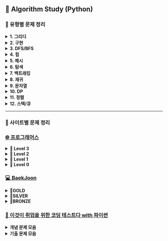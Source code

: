 ## 🍄 Algorithm Study (Python)
### 📍 유형별 문제 정리
<details>
<summary><b>1. 그리디 </b></summary>

| 출처 | 문제 이름 | 세부 유형 | 난이도 | 풀이 | 풀이 횟수 |
|:-------------------:|:-------------:|:-----------:|:----:|:-------:|:--------:|
| 프로그래머스 | [단속 카메라](https://school.programmers.co.kr/learn/courses/30/lessons/42884) | 그리디 | Lv3 | [풀이](https://github.com/yougi8/CodingTestStudy/blob/main/%ED%94%84%EB%A1%9C%EA%B7%B8%EB%9E%98%EB%A8%B8%EC%8A%A4/%EB%8B%A8%EC%86%8D%EC%B9%B4%EB%A9%94%EB%9D%BC.py) | 🔥🔥 |
| | [숫자게임](https://school.programmers.co.kr/learn/courses/30/lessons/12987) | 그리디 | Lv3 | [풀이](https://github.com/yougi8/CodingTestStudy/blob/main/%ED%94%84%EB%A1%9C%EA%B7%B8%EB%9E%98%EB%A8%B8%EC%8A%A4/%EC%88%AB%EC%9E%90%EA%B2%8C%EC%9E%84.py) | 🔥 |
| | [조이스틱](https://school.programmers.co.kr/learn/courses/30/lessons/42860) | 그리디 | Lv2 | [풀이](https://github.com/yougi8/CodingTestStudy/blob/main/%ED%94%84%EB%A1%9C%EA%B7%B8%EB%9E%98%EB%A8%B8%EC%8A%A4/%EC%A1%B0%EC%9D%B4%EC%8A%A4%ED%8B%B1.py) | 🔥 |
| | [체육복](https://school.programmers.co.kr/learn/courses/30/lessons/42862) | 연습문제 | Lv1 | [풀이](https://github.com/yougi8/CodingTestStudy/blob/main/%ED%94%84%EB%A1%9C%EA%B7%B8%EB%9E%98%EB%A8%B8%EC%8A%A4/gymSuit.py) | 🔥 | 
| 백준 | [행복 유치원](https://www.acmicpc.net/problem/13164) | 그리디 | Gold5 | [풀이](https://github.com/yougi8/CodingTestStudy/blob/main/Baekjoon/greedy/happyKinderGarden.py) | 🔥 | 
| | [주식](https://www.acmicpc.net/problem/11501) | 그리디 | Silver2 | [풀이](https://github.com/yougi8/CodingTestStudy/blob/main/Baekjoon/%EC%BD%94%ED%85%8C%EB%AC%B8%EC%A0%9C%EC%A7%91/%EC%A3%BC%EC%8B%9D.py) | 🔥 | 
| | [2+1 세일](https://www.acmicpc.net/problem/11508) | 그리디 | Silver4 | [풀이](https://github.com/yougi8/CodingTestStudy/blob/main/Baekjoon/greedy/buy2get1.py) | 🔥 |
| | [로프](https://www.acmicpc.net/problem/2217) | 그리디 | Silver4 | [풀이](https://github.com/yougi8/CodingTestStudy/blob/main/Baekjoon/greedy/rope.py) | 🔥 | 
| | [사과 담기 게임](https://www.acmicpc.net/problem/2828) | 그리디 | Silver5 | [풀이](https://github.com/yougi8/CodingTestStudy/blob/main/Baekjoon/greedy/apple.py) | 🔥 |
| | [거스름돈](https://www.acmicpc.net/problem/14916) | 그리디 | Silver5 | [풀이](https://github.com/yougi8/CodingTestStudy/blob/main/Baekjoon/greedy/change.py) | 🔥 |
</details>

<details>
<summary><b>2. 구현 </b></summary>

| 출처 | 문제 이름 | 세부 유형  | 난이도 | 풀이 | 풀이 횟수 |
|:---------:|:-----------------:|:---------:|:----:|:-------:|:--------:|
| 프로그래머스 | [최고의 집합](https://school.programmers.co.kr/learn/courses/30/lessons/12938) | 구현 | Lv3 | 풀이 | 🔥 |
| | [셔틀버스](https://school.programmers.co.kr/learn/courses/30/lessons/17678) | 구현+문자열 | Lv3 | [풀이](https://github.com/yougi8/CodingTestStudy/blob/main/%ED%94%84%EB%A1%9C%EA%B7%B8%EB%9E%98%EB%A8%B8%EC%8A%A4/%EC%85%94%ED%8B%80%EB%B2%84%EC%8A%A4.py) | 🔥 |
| | [자물쇠와 열쇠](https://school.programmers.co.kr/learn/courses/30/lessons/60059) | 구현+완전탐색 | Lv3 | [풀이](https://github.com/yougi8/CodingTestStudy/blob/main/%ED%94%84%EB%A1%9C%EA%B7%B8%EB%9E%98%EB%A8%B8%EC%8A%A4/%EC%9E%90%EB%AC%BC%EC%87%A0%EC%99%80%EC%97%B4%EC%87%A0.py) | 🔥 |
| | [풍선 터트리기](https://school.programmers.co.kr/learn/courses/30/lessons/68646) | 구현,수학 | Lv3 | [풀이](https://github.com/yougi8/CodingTestStudy/blob/main/%ED%94%84%EB%A1%9C%EA%B7%B8%EB%9E%98%EB%A8%B8%EC%8A%A4/%ED%92%8D%EC%84%A0%ED%84%B0%EB%9C%A8%EB%A6%AC%EA%B8%B0.py) | 🔥 |  
| | [인사고과](https://school.programmers.co.kr/learn/courses/30/lessons/152995) | 구현 | Lv3 | [풀이](https://github.com/yougi8/CodingTestStudy/blob/main/%ED%94%84%EB%A1%9C%EA%B7%B8%EB%9E%98%EB%A8%B8%EC%8A%A4/%EC%9D%B8%EC%82%AC%EA%B3%A0%EA%B3%BC.py) | 🔥 | 
| | [기지국 설치](https://school.programmers.co.kr/learn/courses/30/lessons/12979) | 구현 | Lv3 | [풀이](https://github.com/yougi8/CodingTestStudy/blob/main/%ED%94%84%EB%A1%9C%EA%B7%B8%EB%9E%98%EB%A8%B8%EC%8A%A4/%EA%B8%B0%EC%A7%80%EA%B5%AD%EC%84%A4%EC%B9%98.py) | 🔥 |
| | [파괴되지 않은 건물](https://school.programmers.co.kr/learn/courses/30/lessons/92344) | 구현, 누적합 | Lv3 | [풀이](https://github.com/yougi8/CodingTestStudy/blob/main/%ED%94%84%EB%A1%9C%EA%B7%B8%EB%9E%98%EB%A8%B8%EC%8A%A4/%ED%8C%8C%EA%B4%B4%EB%90%98%EC%A7%80%EC%95%8A%EC%9D%80%EA%B1%B4%EB%AC%BC.py) | 🔥 | 
| | [예상 대진표](https://school.programmers.co.kr/learn/courses/30/lessons/12985) | 구현 | Lv2 | [풀이](https://github.com/yougi8/CodingTestStudy/blob/main/%ED%94%84%EB%A1%9C%EA%B7%B8%EB%9E%98%EB%A8%B8%EC%8A%A4/tournament.py) | 🔥 |
| | [땅따먹기](https://school.programmers.co.kr/learn/courses/30/lessons/12913) | 구현 | Lv2  | [풀이](https://github.com/yougi8/CodingTestStudy/blob/main/%ED%94%84%EB%A1%9C%EA%B7%B8%EB%9E%98%EB%A8%B8%EC%8A%A4/%EB%95%85%EB%94%B0%EB%A8%B9%EA%B8%B0.py) | 🔥 |
| | [혼자 놀기의 달인](https://school.programmers.co.kr/learn/courses/30/lessons/131130) | 구현 | Lv2 | [풀이](https://github.com/yougi8/CodingTestStudy/blob/main/%ED%94%84%EB%A1%9C%EA%B7%B8%EB%9E%98%EB%A8%B8%EC%8A%A4/%ED%98%BC%EC%9E%90%EB%86%80%EA%B8%B0%EC%9D%98%EB%8B%AC%EC%9D%B8.py) | 🔥 |
| | [광물 캐기](https://school.programmers.co.kr/learn/courses/30/lessons/172927) | 구현 | Lv2 | [풀이](https://github.com/yougi8/CodingTestStudy/blob/main/%ED%94%84%EB%A1%9C%EA%B7%B8%EB%9E%98%EB%A8%B8%EC%8A%A4/%EA%B4%91%EB%AC%BC%EC%BA%90%EA%B8%B0.py) | 🔥 | 
| | [연속된 부분 수열의 합](https://school.programmers.co.kr/learn/courses/30/lessons/178870) | 구현, 투포인터 | Lv2 | [풀이](https://github.com/yougi8/CodingTestStudy/blob/main/%ED%94%84%EB%A1%9C%EA%B7%B8%EB%9E%98%EB%A8%B8%EC%8A%A4/%EC%97%B0%EC%86%8D%EB%90%9C%EB%B6%80%EB%B6%84%EC%88%98%EC%97%B4%EC%9D%98%ED%95%A9.py) | 🔥 | 
| | [마법의 엘리베이터](https://school.programmers.co.kr/learn/courses/30/lessons/148653) | 구현, 수학 | Lv2 | [풀이](https://github.com/yougi8/CodingTestStudy/blob/main/%ED%94%84%EB%A1%9C%EA%B7%B8%EB%9E%98%EB%A8%B8%EC%8A%A4/magicElevator.py) | 🔥🔥 |
| | [테이블 해시 함수](https://school.programmers.co.kr/learn/courses/30/lessons/147354) | 구현 | Lv2 | [풀이](https://github.com/yougi8/CodingTestStudy/blob/main/%ED%94%84%EB%A1%9C%EA%B7%B8%EB%9E%98%EB%A8%B8%EC%8A%A4/%ED%85%8C%EC%9D%B4%EB%B8%94%ED%95%B4%EC%8B%9C%ED%95%A8%EC%88%98.py) | 🔥 |
| | [N개의 최소공배수](https://school.programmers.co.kr/learn/courses/30/lessons/12953) | 구현, 수학 | Lv2 | [풀이](https://github.com/yougi8/CodingTestStudy/blob/main/%ED%94%84%EB%A1%9C%EA%B7%B8%EB%9E%98%EB%A8%B8%EC%8A%A4/N%EA%B0%9C%EC%9D%98%EC%B5%9C%EC%86%8C%EA%B3%B5%EB%B0%B0%EC%88%98.py) | 🔥 |
| | [영어 끝말잇기](https://school.programmers.co.kr/learn/courses/30/lessons/12981) | 구현, 문자열 | Lv2 | [풀이](https://github.com/yougi8/CodingTestStudy/blob/main/%ED%94%84%EB%A1%9C%EA%B7%B8%EB%9E%98%EB%A8%B8%EC%8A%A4/%EC%98%81%EC%96%B4%EB%81%9D%EB%A7%90%EC%9E%87%EA%B8%B0.py) | 🔥 | 
| | [멀쩡한 사각형](https://school.programmers.co.kr/learn/courses/30/lessons/62048) | 구현 | Lv2 | [풀이](https://github.com/yougi8/CodingTestStudy/blob/main/%ED%94%84%EB%A1%9C%EA%B7%B8%EB%9E%98%EB%A8%B8%EC%8A%A4/%EB%A9%80%EC%A9%A1%ED%95%9C%EC%82%AC%EA%B0%81%ED%98%95.py) | 🔥 |
| | [과제 진행하기](https://school.programmers.co.kr/learn/courses/30/lessons/176962) | 구현 | Lv2 | [풀이](https://github.com/yougi8/CodingTestStudy/blob/main/%ED%94%84%EB%A1%9C%EA%B7%B8%EB%9E%98%EB%A8%B8%EC%8A%A4/%EA%B3%BC%EC%A0%9C%EC%A7%84%ED%96%89%ED%95%98%EA%B8%B0.py) | 🔥 |
| | [우박수열 정적분](https://school.programmers.co.kr/learn/courses/30/lessons/134239) | 구현 | Lv2 | [풀이](https://github.com/yougi8/CodingTestStudy/blob/main/%ED%94%84%EB%A1%9C%EA%B7%B8%EB%9E%98%EB%A8%B8%EC%8A%A4/%EC%9A%B0%EB%B0%95%EC%88%98%EC%97%B4%EC%A0%95%EC%A0%81%EB%B6%84.py) | 🔥 | 
| | [두 정수 사이의 합](https://school.programmers.co.kr/learn/courses/30/lessons/12912) | 연습문제 | Lv1 | [풀이](https://github.com/yougi8/CodingTestStudy/blob/main/%ED%94%84%EB%A1%9C%EA%B7%B8%EB%9E%98%EB%A8%B8%EC%8A%A4/int_sum.py) | 🔥 |
| | [직사각형 별찍기](https://school.programmers.co.kr/learn/courses/30/lessons/12969) | 연습문제 | Lv1 | [풀이](https://github.com/yougi8/CodingTestStudy/blob/main/%ED%94%84%EB%A1%9C%EA%B7%B8%EB%9E%98%EB%A8%B8%EC%8A%A4/rectangleStar.py) | 🔥 | 
| | [부족한 금액 계산하기](https://school.programmers.co.kr/learn/courses/30/lessons/82612) | 연습문제, 수학 | Lv1 | [풀이](https://github.com/yougi8/CodingTestStudy/blob/main/%ED%94%84%EB%A1%9C%EA%B7%B8%EB%9E%98%EB%A8%B8%EC%8A%A4/lessCost.py) | 🔥 |
| | [바탕화면 정리하기](https://school.programmers.co.kr/learn/courses/30/lessons/161990) | 연습문제, 최단거리 | Lv1 | [풀이](https://github.com/yougi8/CodingTestStudy/blob/main/%ED%94%84%EB%A1%9C%EA%B7%B8%EB%9E%98%EB%A8%B8%EC%8A%A4/window.py) | 🔥 | 
| | [콜라츠 추측](https://school.programmers.co.kr/learn/courses/30/lessons/12943) | 연습문제 | Lv1 | [풀이](https://github.com/yougi8/CodingTestStudy/blob/main/%ED%94%84%EB%A1%9C%EA%B7%B8%EB%9E%98%EB%A8%B8%EC%8A%A4/collatz.py) | 🔥 |
| | [카페 확장](https://school.programmers.co.kr/learn/courses/15009/lessons/121689) | 구현 | pccp | [풀이](https://github.com/yougi8/CodingTestStudy/blob/main/%ED%94%84%EB%A1%9C%EA%B7%B8%EB%9E%98%EB%A8%B8%EC%8A%A4/pccp%EB%AA%A8%EC%9D%98%EA%B3%A0%EC%82%AC/2%ED%9A%8C/3_%EC%B9%B4%ED%8E%98%ED%99%95%EC%9E%A5.py) | 🔥 |
| | [실습용 로봇](https://school.programmers.co.kr/learn/courses/15009/lessons/121687) | 구현 | pccp | [풀이](https://github.com/yougi8/CodingTestStudy/blob/main/%ED%94%84%EB%A1%9C%EA%B7%B8%EB%9E%98%EB%A8%B8%EC%8A%A4/pccp%EB%AA%A8%EC%9D%98%EA%B3%A0%EC%82%AC/2%ED%9A%8C/1_%EC%8B%A4%EC%8A%B5%EC%9A%A9%EB%A1%9C%EB%B4%87.py) | 🔥 | 
| 백준 | [상어 초등학교](https://www.acmicpc.net/problem/21608) | 구현 | Gold5 | [풀이](https://github.com/yougi8/CodingTestStudy/blob/main/Baekjoon/%EC%83%81%EC%96%B4%EC%B4%88%EB%93%B1%ED%95%99%EA%B5%90.py) | 🔥 | 
| | [벌집](https://www.acmicpc.net/problem/2292) | 구현, 수학 | Bronze2 | [풀이](https://github.com/yougi8/CodingTestStudy/blob/main/Baekjoon/%EC%BD%94%ED%85%8C%EB%AC%B8%EC%A0%9C%EC%A7%91/%EB%B2%8C%EC%A7%91.py) | 🔥 | 
| | [ZOAC4](https://www.acmicpc.net/problem/23971) | 구현, 수학 | Bronze3 | [풀이](https://github.com/yougi8/CodingTestStudy/blob/main/Baekjoon/%EC%BD%94%ED%85%8C%EB%AC%B8%EC%A0%9C%EC%A7%91/zoac4.py) | 🔥 |
| | [삼각형과 세 변](https://www.acmicpc.net/problem/5073) | 구현, 수학 | Bronze3 | [풀이](https://github.com/yougi8/CodingTestStudy/blob/main/Baekjoon/%EC%BD%94%ED%85%8C%EB%AC%B8%EC%A0%9C%EC%A7%91/%EC%82%BC%EA%B0%81%ED%98%95%EA%B3%BC%EC%84%B8%EB%B3%80.py) | 🔥 |

</details>

<details>
<summary><b>3. DFS/BFS </b></summary>

| 출처 | 문제 이름 | 세부 유형 | 난이도 | 풀이 | 풀이 횟수 |
|:-----------------:|:------------:|:---------:|:----:|:-------:|:--------:|
| 프로그래머스 | [가장 먼 노드](https://school.programmers.co.kr/learn/courses/30/lessons/49189) | BFS | Lv3 | [풀이](https://github.com/yougi8/CodingTestStudy/blob/main/%ED%94%84%EB%A1%9C%EA%B7%B8%EB%9E%98%EB%A8%B8%EC%8A%A4/%EA%B0%80%EC%9E%A5%EB%A8%BC%EB%85%B8%EB%93%9C.py) | 🔥🔥 |
| | [여행 경로](https://school.programmers.co.kr/learn/courses/30/lessons/43164) | DFS | Lv3 | 풀이 | 🔥 |
| | [네트워크](https://school.programmers.co.kr/learn/courses/30/lessons/43162) | DFS | Lv3 | [풀이](https://github.com/yougi8/CodingTestStudy/blob/main/%ED%94%84%EB%A1%9C%EA%B7%B8%EB%9E%98%EB%A8%B8%EC%8A%A4/network.py) | 🔥 |
| | [부대복귀](https://school.programmers.co.kr/learn/courses/30/lessons/132266) | BFS | Lv3 | [풀이](https://github.com/yougi8/CodingTestStudy/blob/main/%ED%94%84%EB%A1%9C%EA%B7%B8%EB%9E%98%EB%A8%B8%EC%8A%A4/%EB%B6%80%EB%8C%80%EB%B3%B5%EA%B7%80.py) | 🔥 |
| | [순위](https://school.programmers.co.kr/learn/courses/30/lessons/49191) | BFS | Lv3 | 풀이 | 🔥 | 
| | [리코쳇 로봇](https://school.programmers.co.kr/learn/courses/30/lessons/169199) | BFS | Lv2 | 풀이 | 🔥 |
| | [거리두기 확인하기](https://school.programmers.co.kr/learn/courses/30/lessons/81302) | DFS | Lv2 | 풀이 | 🔥 |
| | [석유시추](https://school.programmers.co.kr/learn/courses/30/lessons/131130) | DFS | Lv2 | [풀이](https://github.com/yougi8/CodingTestStudy/blob/main/%ED%94%84%EB%A1%9C%EA%B7%B8%EB%9E%98%EB%A8%B8%EC%8A%A4/%EC%84%9D%EC%9C%A0%EC%8B%9C%EC%B6%94.py) | 🔥 | 
| | [무인도 여행](https://school.programmers.co.kr/learn/courses/30/lessons/154540) | BFS | Lv2 | [풀이](https://github.com/yougi8/CodingTestStudy/blob/main/%ED%94%84%EB%A1%9C%EA%B7%B8%EB%9E%98%EB%A8%B8%EC%8A%A4/%EB%AC%B4%EC%9D%B8%EB%8F%84%EC%97%AC%ED%96%89.py) | 🔥 |
| | [전력망을 둘로 나누기](https://school.programmers.co.kr/learn/courses/30/lessons/86971) | BFS | Lv2 | [풀이](https://github.com/yougi8/CodingTestStudy/blob/main/%ED%94%84%EB%A1%9C%EA%B7%B8%EB%9E%98%EB%A8%B8%EC%8A%A4/%EC%A0%84%EB%A0%A5%EB%A7%9D%EC%9D%84%EB%91%98%EB%A1%9C%EB%82%98%EB%88%84%EA%B8%B0.py) | 🔥 | 
| | [보물지도](https://school.programmers.co.kr/learn/courses/15009/lessons/121690) | | pccp | 풀이 | 🔥 |
| 백준 | [아기 상어](https://www.acmicpc.net/problem/16236) | BFS | Gold3 | [풀이](https://github.com/yougi8/CodingTestStudy/blob/main/Baekjoon/babyShark.py) | 🔥 | 
| | [토마토](https://www.acmicpc.net/problem/7576) | BFS | Gold5 | [풀이](https://github.com/yougi8/CodingTestStudy/blob/main/Baekjoon/dfs_bfs/bfs_tomato.py) | 🔥 | 
| | [나이트의 이동](https://www.acmicpc.net/problem/7562) | BFS | Silver1 | [풀이](https://github.com/yougi8/CodingTestStudy/blob/main/Baekjoon/dfs_bfs/knight_move.py) | 🔥 |
| | [숨바꼭질](https://www.acmicpc.net/problem/1697) | BFS | Silver1 | [풀이](https://github.com/yougi8/CodingTestStudy/blob/main/Baekjoon/dfs_bfs/bfs_hideAndSeek.py) | 🔥 |
| | [스타트링크](https://www.acmicpc.net/problem/5014) | BFS | Silver1 | [풀이](https://github.com/yougi8/CodingTestStudy/blob/main/Baekjoon/dfs_bfs/bfs_startLink.py) | 🔥 |
| | [쉬운 최단거리](https://www.acmicpc.net/problem/14940) | BFS | Silver1 | [풀이](https://github.com/yougi8/CodingTestStudy/blob/main/Baekjoon/%EC%89%AC%EC%9A%B4%EC%B5%9C%EB%8B%A8%EA%B1%B0%EB%A6%AC.py) | 🔥 | 
| | [유기농 배추](https://www.acmicpc.net/problem/1012) | DFS | Silver2 | [풀이](https://github.com/yougi8/CodingTestStudy/blob/main/Baekjoon/dfs_bfs/dfs_cabbage_recursive.py) | 🔥 |
| | [특정 거리의 도시 찾기](https://www.acmicpc.net/problem/18352) | BFS | Silver2 | [풀이](https://github.com/yougi8/CodingTestStudy/blob/main/%EC%9D%B4%EC%BD%94%ED%85%8C/%EA%B8%B0%EC%B6%9C%EB%AC%B8%EC%A0%9C/13_DFS_BFS/test_15_distanceCity.py) | 🔥 |
</details>

<details>
<summary><b>4. 힙 </b></summary>

| 출처 | 문제 이름 | 세부 유형 | 난이도 | 풀이 | 풀이 횟수 |
|:-----------------:|:------------:|:---------:|:----:|:-------:|:--------:|
| 프로그래머스 | [이중우선순위큐](https://school.programmers.co.kr/learn/courses/30/lessons/42628) | 힙 | Lv3 | [풀이](https://github.com/yougi8/CodingTestStudy/blob/main/%ED%94%84%EB%A1%9C%EA%B7%B8%EB%9E%98%EB%A8%B8%EC%8A%A4/%EC%9D%B4%EC%A4%91%EC%9A%B0%EC%84%A0%EC%88%9C%EC%9C%84%ED%81%90.py) | 🔥 |
| | [디펜스 게임](https://school.programmers.co.kr/learn/courses/30/lessons/142085) | 힙 | Lv2 | [풀이](https://github.com/yougi8/CodingTestStudy/blob/main/%ED%94%84%EB%A1%9C%EA%B7%B8%EB%9E%98%EB%A8%B8%EC%8A%A4/%EB%94%94%ED%8E%9C%EC%8A%A4%EA%B2%8C%EC%9E%84.py) | 🔥 |
| | [더 맵게](https://school.programmers.co.kr/learn/courses/30/lessons/42626) | 힙 | Lv2 | [풀이](https://github.com/yougi8/CodingTestStudy/blob/main/%ED%94%84%EB%A1%9C%EA%B7%B8%EB%9E%98%EB%A8%B8%EC%8A%A4/%EB%8D%94%EB%A7%B5%EA%B2%8C.py) | 🔥 |  
| | [운영체제](https://school.programmers.co.kr/learn/courses/15008/lessons/121686) | 힙 | pccp | [풀이](https://github.com/yougi8/CodingTestStudy/blob/main/%ED%94%84%EB%A1%9C%EA%B7%B8%EB%9E%98%EB%A8%B8%EC%8A%A4/pccp_1_4_%EC%9A%B4%EC%98%81%EC%B2%B4%EC%A0%9C.py) | 🔥 | 
| | [신입사원 교육](https://school.programmers.co.kr/learn/courses/15009/lessons/121688) | 힙 | pccp | [풀이](https://github.com/yougi8/CodingTestStudy/blob/main/%ED%94%84%EB%A1%9C%EA%B7%B8%EB%9E%98%EB%A8%B8%EC%8A%A4/pccp%EB%AA%A8%EC%9D%98%EA%B3%A0%EC%82%AC/2%ED%9A%8C/2_%EC%8B%A0%EC%9E%85%EC%82%AC%EC%9B%90%20%EA%B5%90%EC%9C%A1.py) | 🔥 |
| 백준 | [보석 도둑](https://www.acmicpc.net/problem/1202) | 힙, 그리디 | Gold2 | [풀이](https://github.com/yougi8/CodingTestStudy/blob/main/Baekjoon/%EB%B3%B4%EC%84%9D%EB%8F%84%EB%91%91.py) | 🔥 |
| | [최소힙](https://www.acmicpc.net/problem/1927) | 힙 | Silver2 | [풀이](https://github.com/yougi8/CodingTestStudy/blob/main/Baekjoon/%EC%BD%94%ED%85%8C%EB%AC%B8%EC%A0%9C%EC%A7%91/%EC%B5%9C%EC%86%8C%ED%9E%99.py) | 🔥 | 
</details>

<details>
<summary><b>5. 해시 </b></summary>

| 출처 | 문제 이름 | 세부 유형 | 난이도 | 풀이 | 풀이 횟수 |
|:-----------------:|:------------:|:---------:|:----:|:-------:|:--------:|
| 프로그래머스 | [베스트앨범](https://school.programmers.co.kr/learn/courses/30/lessons/42579) | 해시 | Lv3 | [풀이](https://github.com/yougi8/CodingTestStudy/blob/main/%ED%94%84%EB%A1%9C%EA%B7%B8%EB%9E%98%EB%A8%B8%EC%8A%A4/%EB%B2%A0%EC%8A%A4%ED%8A%B8%EC%95%A8%EB%B2%94.py) | 🔥 |
| | [의상](https://school.programmers.co.kr/learn/courses/30/lessons/42578) | 해시 | Lv2 | [풀이](https://github.com/yougi8/CodingTestStudy/blob/main/%ED%94%84%EB%A1%9C%EA%B7%B8%EB%9E%98%EB%A8%B8%EC%8A%A4/%EC%8B%A4%EC%8A%B5/%EB%94%95%EC%85%94%EB%84%88%EB%A6%AC(%ED%95%B4%EC%8B%9C%EB%A7%B5)/%EC%9D%98%EC%83%81.py) | 🔥 |
| | [전화번호 목록](https://school.programmers.co.kr/learn/courses/30/lessons/42577) | 해시 | Lv2 | [풀이](https://github.com/yougi8/CodingTestStudy/blob/main/%ED%94%84%EB%A1%9C%EA%B7%B8%EB%9E%98%EB%A8%B8%EC%8A%A4/%EC%8B%A4%EC%8A%B5/%EB%94%95%EC%85%94%EB%84%88%EB%A6%AC(%ED%95%B4%EC%8B%9C%EB%A7%B5)/%EC%9D%98%EC%83%81.py) | 🔥 |
| | [할인 행사](https://school.programmers.co.kr/learn/courses/30/lessons/131127) | 해시 | Lv2 | [풀이](https://github.com/yougi8/CodingTestStudy/blob/main/%ED%94%84%EB%A1%9C%EA%B7%B8%EB%9E%98%EB%A8%B8%EC%8A%A4/%ED%95%A0%EC%9D%B8%ED%96%89%EC%82%AC.py) | 🔥 | 
| | [시소 짝꿍](https://school.programmers.co.kr/learn/courses/30/lessons/152996) | 해시 | Lv2 | [풀이](https://github.com/yougi8/CodingTestStudy/blob/main/%ED%94%84%EB%A1%9C%EA%B7%B8%EB%9E%98%EB%A8%B8%EC%8A%A4/%EC%8B%9C%EC%86%8C%EC%A7%9D%EA%BF%8D.py) | 🔥 |
| | [오픈채팅방](https://school.programmers.co.kr/learn/courses/30/lessons/42888) | 해시, 구현, 문자열 | Lv2 | [풀이](https://github.com/yougi8/CodingTestStudy/blob/main/%ED%94%84%EB%A1%9C%EA%B7%B8%EB%9E%98%EB%A8%B8%EC%8A%A4/%EC%98%A4%ED%94%88%EC%B1%84%ED%8C%85%EB%B0%A9.py) | 🔥 | 
| | [귤 고르기](https://school.programmers.co.kr/learn/courses/30/lessons/138476) | 해시, 힙큐 | Lv2 | [풀이](https://github.com/yougi8/CodingTestStudy/blob/main/%ED%94%84%EB%A1%9C%EA%B7%B8%EB%9E%98%EB%A8%B8%EC%8A%A4/%EA%B7%A4%EA%B3%A0%EB%A5%B4%EA%B8%B0.py) | 🔥 | 
| | [성격 유형 검사하기](https://school.programmers.co.kr/learn/courses/30/lessons/118666) | 연습문제 | Lv1 | [풀이](https://github.com/yougi8/CodingTestStudy/blob/main/%ED%94%84%EB%A1%9C%EA%B7%B8%EB%9E%98%EB%A8%B8%EC%8A%A4/mbti.py) | 🔥 | 
| | [완주하지 못한 선수](https://school.programmers.co.kr/learn/courses/30/lessons/42576) | 연습문제 | Lv1 | [풀이](https://github.com/yougi8/CodingTestStudy/blob/main/%ED%94%84%EB%A1%9C%EA%B7%B8%EB%9E%98%EB%A8%B8%EC%8A%A4/%EC%8B%A4%EC%8A%B5/%EB%94%95%EC%85%94%EB%84%88%EB%A6%AC(%ED%95%B4%EC%8B%9C%EB%A7%B5)/%EC%99%84%EC%A3%BC%ED%95%98%EC%A7%80%EB%AA%BB%ED%95%9C%EC%84%A0%EC%88%98.py) | 🔥 | 
| 백준 | [가희와 키워드](https://acmicpc.net/problem/22233) | 해시 | Silver3 | [풀이](https://github.com/yougi8/CodingTestStudy/blob/main/Baekjoon/%EC%BD%94%ED%85%8C%EB%AC%B8%EC%A0%9C%EC%A7%91/%EA%B0%80%ED%9D%AC%EC%99%80%ED%82%A4%EC%9B%8C%EB%93%9C.py) | 🔥 | 

</details>

<details>
<summary><b>6. 탐색 </b></summary>

| 출처 | 문제 이름 | 세부 유형 | 난이도 | 풀이 | 풀이 횟수 |
|:-----------------:|:------------:|:---------:|:----:|:-------:|:--------:|
| 프로그래머스 | [합승 택시 요금](https://school.programmers.co.kr/learn/courses/30/lessons/72413) | 플로이드 워셜 | Lv3 | [풀이](https://github.com/yougi8/CodingTestStudy/blob/main/%ED%94%84%EB%A1%9C%EA%B7%B8%EB%9E%98%EB%A8%B8%EC%8A%A4/%ED%95%A9%EC%8A%B9%ED%83%9D%EC%8B%9C%EC%9A%94%EA%B8%88.py) | 🔥 |
| | [입국심사](https://school.programmers.co.kr/learn/courses/30/lessons/43238) | 이진탐색 | Lv3 | 풀이 | 🔥 |
| | [피로도](https://school.programmers.co.kr/learn/courses/30/lessons/87946) | 완전탐색 | Lv2 | 풀이 | 🔥 |
| | [점찍기](https://school.programmers.co.kr/learn/courses/30/lessons/140107) | 완전탐색 | Lv2 | [풀이](https://github.com/yougi8/CodingTestStudy/blob/main/%ED%94%84%EB%A1%9C%EA%B7%B8%EB%9E%98%EB%A8%B8%EC%8A%A4/%EC%A0%90%EC%B0%8D%EA%B8%B0.py) | 🔥 | 

</details>

<details>
<summary><b>7. 백트래킹 </b></summary>

| 출처 | 문제 이름 | 세부 유형 | 난이도 | 풀이 | 풀이 횟수 |
|:-----------------:|:------------:|:---------:|:----:|:-------:|:--------:|
| 프로그래머스 | [n-queen](https://school.programmers.co.kr/learn/courses/30/lessons/12952) | 백트래킹 | Lv2 | [풀이](https://github.com/yougi8/CodingTestStudy/blob/main/%ED%94%84%EB%A1%9C%EA%B7%B8%EB%9E%98%EB%A8%B8%EC%8A%A4/nqueen.py) | 🔥 |
</details>

<details>
<summary><b>8. 재귀 </b></summary>

| 출처 | 문제 이름 | 세부 유형 | 난이도 | 풀이 | 풀이 횟수 |
|:-----------------:|:------------:|:---------:|:----:|:-------:|:--------:|
| 프로그래머스 | [하노이의 탑](https://school.programmers.co.kr/learn/courses/30/lessons/12946) | 재귀 | Lv2 | [풀이](https://github.com/yougi8/CodingTestStudy/blob/main/%ED%94%84%EB%A1%9C%EA%B7%B8%EB%9E%98%EB%A8%B8%EC%8A%A4/hanoi_top.py) | 🔥 | 
| | [유사 칸토어 비트열](https://school.programmers.co.kr/learn/courses/30/lessons/148652) | 재귀 | Lv2 | [풀이](https://github.com/yougi8/CodingTestStudy/blob/main/%ED%94%84%EB%A1%9C%EA%B7%B8%EB%9E%98%EB%A8%B8%EC%8A%A4/%EC%9C%A0%EC%82%AC%EC%B9%B8%ED%86%A0%EC%96%B4%EB%B9%84%ED%8A%B8%EC%97%B4.py) | 🔥 | 
</details>

<details>
<summary><b>9. 문자열 </b></summary>

| 출처 | 문제 이름 | 세부 유형 | 난이도 | 풀이 | 풀이 횟수 |
|:-----------------:|:------------:|:---------:|:----:|:-------:|:--------:|
| 프로그래머스 | [가장 긴 팰린드롬](https://school.programmers.co.kr/learn/courses/30/lessons/12904) | 문자열 | Lv3 | [풀이](https://github.com/yougi8/CodingTestStudy/blob/main/%ED%94%84%EB%A1%9C%EA%B7%B8%EB%9E%98%EB%A8%B8%EC%8A%A4/%ED%8C%B0%EB%A6%B0%EB%93%9C%EB%A1%AC.py) | 🔥 |
| | [문자열 압축](https://school.programmers.co.kr/learn/courses/30/lessons/60057) | 문자열 | Lv2 | [풀이](https://github.com/yougi8/CodingTestStudy/blob/main/%EC%9D%B4%EC%BD%94%ED%85%8C/%EA%B8%B0%EC%B6%9C%EB%AC%B8%EC%A0%9C/12_%EA%B5%AC%ED%98%84/q10_stringCompress.py) | 🔥 | 
| | [핸드폰 번호 가리기](https://school.programmers.co.kr/learn/courses/30/lessons/12948) | 연습문제 | Lv1 | [풀이](https://github.com/yougi8/CodingTestStudy/blob/main/%ED%94%84%EB%A1%9C%EA%B7%B8%EB%9E%98%EB%A8%B8%EC%8A%A4/phoneNumber.py) | 🔥 | 
| | [문자열을 정수로 바꾸기](https://school.programmers.co.kr/learn/courses/30/lessons/12925) | 연습문제 | Lv1 | [풀이](https://github.com/yougi8/CodingTestStudy/blob/main/%ED%94%84%EB%A1%9C%EA%B7%B8%EB%9E%98%EB%A8%B8%EC%8A%A4/stringToInt.py) | 🔥 |
| | [숫자 문자열과 영단어](https://school.programmers.co.kr/learn/courses/30/lessons/81301) | 연습문제 | Lv1 | [풀이](https://github.com/yougi8/CodingTestStudy/blob/main/%ED%94%84%EB%A1%9C%EA%B7%B8%EB%9E%98%EB%A8%B8%EC%8A%A4/numStrEng.py) | 🔥 | 
| | [수박수박수박수박수박수?](https://school.programmers.co.kr/learn/courses/30/lessons/12922) | 연습문제 | Lv1 | [풀이](https://github.com/yougi8/CodingTestStudy/blob/main/%ED%94%84%EB%A1%9C%EA%B7%B8%EB%9E%98%EB%A8%B8%EC%8A%A4/watermelon.py) | 🔥 | 
| | [크기가 작은 부분 문자열](https://school.programmers.co.kr/learn/courses/30/lessons/147355) | 연습문제 | Lv1 | [풀이](https://github.com/yougi8/CodingTestStudy/commit/90b7a8c7d2dd1e68dd9944a43c0fad10fad6c412) | 🔥 | 
| | [둘만의 암호](https://school.programmers.co.kr/learn/courses/30/lessons/155652) | 연습문제 | Lv1 | [풀이](https://github.com/yougi8/CodingTestStudy/blob/main/%ED%94%84%EB%A1%9C%EA%B7%B8%EB%9E%98%EB%A8%B8%EC%8A%A4/twoSecret.py) | 🔥 | 
| | [가운데 글자 가져오기](https://school.programmers.co.kr/learn/courses/30/lessons/12903) | 연습문제 | Lv1 | [풀이](https://github.com/yougi8/CodingTestStudy/blob/main/%ED%94%84%EB%A1%9C%EA%B7%B8%EB%9E%98%EB%A8%B8%EC%8A%A4/getMid.py) | 🔥 |
| | [가장 가까운 같은 글자](https://school.programmers.co.kr/learn/courses/30/lessons/142086) | 연습문제 | Lv1 | [풀이](https://github.com/yougi8/CodingTestStudy/blob/main/%ED%94%84%EB%A1%9C%EA%B7%B8%EB%9E%98%EB%A8%B8%EC%8A%A4/%EC%8B%A4%EC%8A%B5/%EB%94%95%EC%85%94%EB%84%88%EB%A6%AC(%ED%95%B4%EC%8B%9C%EB%A7%B5)/%EA%B0%80%EC%9E%A5%EA%B0%80%EA%B9%8C%EC%9A%B4%EA%B0%99%EC%9D%80%EA%B8%80%EC%9E%90.py) | 🔥 | 
| 백준 | [타노스](https://www.acmicpc.net/problem/20310) | 문자열 | Silver3 | [풀이](https://github.com/yougi8/CodingTestStudy/blob/main/Baekjoon/%EC%BD%94%ED%85%8C%EB%AC%B8%EC%A0%9C%EC%A7%91/%ED%83%80%EB%85%B8%EC%8A%A4.py) | 🔥 | 
</details>

<details>
<summary><b>10. DP </b></summary>

| 출처 | 문제 이름 | 세부 유형 | 난이도 | 풀이 | 풀이 횟수 |
|:-----------------:|:------------:|:---------:|:----:|:-------:|:--------:|
| 프로그래머스 | [연속 펄스 부분 수열의 합](https://school.programmers.co.kr/learn/courses/30/lessons/161988) | DP | Lv3 | [풀이](https://github.com/yougi8/CodingTestStudy/blob/main/%ED%94%84%EB%A1%9C%EA%B7%B8%EB%9E%98%EB%A8%B8%EC%8A%A4/%EC%97%B0%EC%86%8D%ED%8E%84%EC%8A%A4%EB%B6%80%EB%B6%84%EC%88%98%EC%97%B4%EC%9D%98%ED%95%A9.py) | 🔥 |  
| | [숫자 타자 대회](https://school.programmers.co.kr/learn/courses/30/lessons/136797) | DP, BFS, 재귀 | Lv3 | [풀이](https://github.com/yougi8/CodingTestStudy/blob/main/%ED%94%84%EB%A1%9C%EA%B7%B8%EB%9E%98%EB%A8%B8%EC%8A%A4/%EC%88%AB%EC%9E%90%ED%83%80%EC%9E%90%EB%8C%80%ED%9A%8C.py) | 🔥 | 
| | [스티커 모으기(2)](https://school.programmers.co.kr/learn/courses/30/lessons/12971) | DP | Lv3 | [풀이](https://github.com/yougi8/CodingTestStudy/blob/main/%ED%94%84%EB%A1%9C%EA%B7%B8%EB%9E%98%EB%A8%B8%EC%8A%A4/%EC%8A%A4%ED%8B%B0%EC%BB%A4%EB%AA%A8%EC%9C%BC%EA%B8%B0.py) | 🔥 | 
| | [멀리 뛰기](https://school.programmers.co.kr/learn/courses/30/lessons/12914) | DP | Lv2 | [풀이](https://github.com/yougi8/CodingTestStudy/commit/477a93dddc993cc220eb88348cb6a8576ffe78c0) | 🔥 |
| | [숫자 변환하기](https://school.programmers.co.kr/learn/courses/30/lessons/154538) | DP | Lv2 | [풀이](https://github.com/yougi8/CodingTestStudy/blob/main/%ED%94%84%EB%A1%9C%EA%B7%B8%EB%9E%98%EB%A8%B8%EC%8A%A4/%EC%88%AB%EC%9E%90%EB%B3%80%ED%99%98%ED%95%98%EA%B8%B0.py) | 🔥 |
| | [뒤에 있는 큰 수 찾기](https://school.programmers.co.kr/learn/courses/30/lessons/154539) | DP | Lv2 | [풀이](https://github.com/yougi8/CodingTestStudy/blob/main/%ED%94%84%EB%A1%9C%EA%B7%B8%EB%9E%98%EB%A8%B8%EC%8A%A4/%EB%92%A4%EC%97%90%EC%9E%88%EB%8A%94%ED%81%B0%EC%88%98%EC%B0%BE%EA%B8%B0.py) | 🔥 |
| | [주식가격](https://school.programmers.co.kr/learn/courses/30/lessons/42584) | DP | Lv2 | [풀이](https://github.com/yougi8/CodingTestStudy/blob/main/%ED%94%84%EB%A1%9C%EA%B7%B8%EB%9E%98%EB%A8%B8%EC%8A%A4/%EC%A3%BC%EC%8B%9D%EA%B0%80%EA%B2%A9.py) | 🔥 | 
| 백준 | [1로 만들기](https://www.acmicpc.net/problem/1463) | DP | Silver3 | [풀이](https://github.com/yougi8/CodingTestStudy/blob/main/Baekjoon/dp/dp_makeOne.py) | 🔥 |
| | [이친수](https://www.acmicpc.net/problem/2193) | DP | Silver3 | [풀이](https://github.com/yougi8/CodingTestStudy/blob/main/Baekjoon/dp/dp_pinary.py) | 🔥 |
| | [계단 오르기](https://www.acmicpc.net/problem/2579) | DP | Silver3 | [풀이](https://github.com/yougi8/CodingTestStudy/blob/main/Baekjoon/dp/dp_stairs.py) | 🔥 | 
| | [돌 게임](https://www.acmicpc.net/problem/9655) | DP | Silver5 | [풀이](https://github.com/yougi8/CodingTestStudy/blob/main/Baekjoon/dp/dp_stone.py) | 🔥 | 
</details>

<details>
<summary><b>11. 정렬 </b></summary>

| 출처 | 문제 이름 | 세부 유형 | 난이도 | 풀이 | 풀이 횟수 |
|:-----------------:|:------------:|:---------:|:----:|:-------:|:--------:|
| 백준 | [카드 정렬하기](https://www.acmicpc.net/problem/1715) | 정렬, 힙 | Gold4 | [풀이](https://github.com/yougi8/CodingTestStudy/blob/main/%EC%9D%B4%EC%BD%94%ED%85%8C/%EA%B8%B0%EC%B6%9C%EB%AC%B8%EC%A0%9C/14_%EC%A0%95%EB%A0%AC/test_26_card.py) | 🔥 | 
</details>

<details>
<summary><b>12. 스택/큐</b></summary>

| 출처 | 문제 이름 | 세부 유형 | 난이도 | 풀이 | 풀이 횟수 |
|:-----------------:|:------------:|:---------:|:----:|:-------:|:--------:|
| 프로그래머스 | [기능개발](https://school.programmers.co.kr/learn/courses/30/lessons/42586) | 스택/큐 | Lv2 | [풀이](https://github.com/yougi8/CodingTestStudy/blob/main/%ED%94%84%EB%A1%9C%EA%B7%B8%EB%9E%98%EB%A8%B8%EC%8A%A4/functionCreate.py) | 🔥 | 
| | [햄버거 만들기](https://school.programmers.co.kr/learn/courses/30/lessons/133502) | 연습문제 | Lv1 | [풀이](https://github.com/yougi8/CodingTestStudy/blob/main/%ED%94%84%EB%A1%9C%EA%B7%B8%EB%9E%98%EB%A8%B8%EC%8A%A4/hamburger.py) | 🔥 | 
</details>

---
### 📍 사이트별 문제 정리

### [🌐 프로그래머스](https://school.programmers.co.kr/learn/challenges?order=recent)
 <details>
  <summary><b>🦅 Level 3</b></summary>
  <div markdown="1">
   
- 멀리 뛰기 - [문제](https://school.programmers.co.kr/learn/courses/30/lessons/12914) / [내 코드](https://github.com/yougi8/CodingTestStudy/commit/477a93dddc993cc220eb88348cb6a8576ffe78c0)
- 가장 먼 노드 - [문제](https://school.programmers.co.kr/learn/courses/30/lessons/49189)
- 입국 심사 - [문제](https://school.programmers.co.kr/learn/courses/30/lessons/43238)
- 여행 경로 - [문제](https://school.programmers.co.kr/learn/courses/30/lessons/43164)
- 최고의 집합 - [문제](https://school.programmers.co.kr/learn/courses/30/lessons/12938)
- 네트워크 - [문제](https://school.programmers.co.kr/learn/courses/30/lessons/43162) / [내 코드](https://github.com/yougi8/CodingTestStudy/blob/main/%ED%94%84%EB%A1%9C%EA%B7%B8%EB%9E%98%EB%A8%B8%EC%8A%A4/network.py)
- 셔틀버스 - [문제](https://school.programmers.co.kr/learn/courses/30/lessons/17678) / [내 코드](https://github.com/yougi8/CodingTestStudy/blob/main/%ED%94%84%EB%A1%9C%EA%B7%B8%EB%9E%98%EB%A8%B8%EC%8A%A4/%EC%85%94%ED%8B%80%EB%B2%84%EC%8A%A4.py)
- 부대복귀 - [문제](https://school.programmers.co.kr/learn/courses/30/lessons/132266) / [내 코드](https://github.com/yougi8/CodingTestStudy/blob/main/%ED%94%84%EB%A1%9C%EA%B7%B8%EB%9E%98%EB%A8%B8%EC%8A%A4/%EB%B6%80%EB%8C%80%EB%B3%B5%EA%B7%80.py)
- 합승 택시 요금 - [문제](https://school.programmers.co.kr/learn/courses/30/lessons/72413) / [내 코드](https://github.com/yougi8/CodingTestStudy/blob/main/%ED%94%84%EB%A1%9C%EA%B7%B8%EB%9E%98%EB%A8%B8%EC%8A%A4/%ED%95%A9%EC%8A%B9%ED%83%9D%EC%8B%9C%EC%9A%94%EA%B8%88.py)
- 순위 - [문제](https://school.programmers.co.kr/learn/courses/30/lessons/49191)
- 풍선 터트리기 - [문제](https://school.programmers.co.kr/learn/courses/30/lessons/68646) / [내 코드](https://github.com/yougi8/CodingTestStudy/blob/main/%ED%94%84%EB%A1%9C%EA%B7%B8%EB%9E%98%EB%A8%B8%EC%8A%A4/%ED%92%8D%EC%84%A0%ED%84%B0%EB%9C%A8%EB%A6%AC%EA%B8%B0.py)
- 자물쇠와 열쇠 - [문제](https://school.programmers.co.kr/learn/courses/30/lessons/60059) / [내 코드](https://github.com/yougi8/CodingTestStudy/blob/main/%ED%94%84%EB%A1%9C%EA%B7%B8%EB%9E%98%EB%A8%B8%EC%8A%A4/%EC%9E%90%EB%AC%BC%EC%87%A0%EC%99%80%EC%97%B4%EC%87%A0.py)
- 가장 긴 팰린드롬 - [문제](https://school.programmers.co.kr/learn/courses/30/lessons/12904) / [내 코드](https://github.com/yougi8/CodingTestStudy/blob/main/%ED%94%84%EB%A1%9C%EA%B7%B8%EB%9E%98%EB%A8%B8%EC%8A%A4/%ED%8C%B0%EB%A6%B0%EB%93%9C%EB%A1%AC.py)
- 단속 카메라 - [문제](https://school.programmers.co.kr/learn/courses/30/lessons/42884) / [내 코드](https://github.com/yougi8/CodingTestStudy/blob/main/%ED%94%84%EB%A1%9C%EA%B7%B8%EB%9E%98%EB%A8%B8%EC%8A%A4/%EB%8B%A8%EC%86%8D%EC%B9%B4%EB%A9%94%EB%9D%BC.py)
- 이중우선순위큐 - [문제](https://school.programmers.co.kr/learn/courses/30/lessons/42628)  [내 코드](https://github.com/yougi8/CodingTestStudy/blob/main/%ED%94%84%EB%A1%9C%EA%B7%B8%EB%9E%98%EB%A8%B8%EC%8A%A4/%EC%9D%B4%EC%A4%91%EC%9A%B0%EC%84%A0%EC%88%9C%EC%9C%84%ED%81%90.py)
- 베스트앨범 - [문제](https://school.programmers.co.kr/learn/courses/30/lessons/42579)  [내 코드](https://github.com/yougi8/CodingTestStudy/blob/main/%ED%94%84%EB%A1%9C%EA%B7%B8%EB%9E%98%EB%A8%B8%EC%8A%A4/%EB%B2%A0%EC%8A%A4%ED%8A%B8%EC%95%A8%EB%B2%94.py)
  
  </div>
 </details>

 <details>
 <summary><b>🐇 Level 2</b></summary>
 <div markdown="1">
  
- 마법의 엘리베이터 - [문제](https://school.programmers.co.kr/learn/courses/30/lessons/148653) / [내 코드](https://github.com/yougi8/CodingTestStudy/blob/main/%ED%94%84%EB%A1%9C%EA%B7%B8%EB%9E%98%EB%A8%B8%EC%8A%A4/magicElevator.py)
- 예상 대진표 - [문제](https://school.programmers.co.kr/learn/courses/30/lessons/12985) / [내 코드](https://github.com/yougi8/CodingTestStudy/blob/main/%ED%94%84%EB%A1%9C%EA%B7%B8%EB%9E%98%EB%A8%B8%EC%8A%A4/tournament.py)
- 기능개발 - [문제](https://school.programmers.co.kr/learn/courses/30/lessons/42586) / [내 코드](https://github.com/yougi8/CodingTestStudy/blob/main/%ED%94%84%EB%A1%9C%EA%B7%B8%EB%9E%98%EB%A8%B8%EC%8A%A4/functionCreate.py)
- 문자열 압축 - [문제](https://school.programmers.co.kr/learn/courses/30/lessons/60057) / [내 코드](https://github.com/yougi8/CodingTestStudy/blob/main/%EC%9D%B4%EC%BD%94%ED%85%8C/%EA%B8%B0%EC%B6%9C%EB%AC%B8%EC%A0%9C/12_%EA%B5%AC%ED%98%84/q10_stringCompress.py)
- 하노이의 탑 - [문제](https://school.programmers.co.kr/learn/courses/30/lessons/12946) / [내 코드](https://github.com/yougi8/CodingTestStudy/blob/main/%ED%94%84%EB%A1%9C%EA%B7%B8%EB%9E%98%EB%A8%B8%EC%8A%A4/hanoi_top.py)
- 피로도 - [문제](https://school.programmers.co.kr/learn/courses/30/lessons/87946)
- nqueen - [문제](https://school.programmers.co.kr/learn/courses/30/lessons/12952) / [내 코드](https://github.com/yougi8/CodingTestStudy/blob/main/%ED%94%84%EB%A1%9C%EA%B7%B8%EB%9E%98%EB%A8%B8%EC%8A%A4/nqueen.py)
- 리코쳇 로봇 - [문제](https://school.programmers.co.kr/learn/courses/30/lessons/169199)
- 거리두기 확인하기 - [문제](https://school.programmers.co.kr/learn/courses/30/lessons/81302)
- 땅따먹기 - [문제](https://school.programmers.co.kr/learn/courses/30/lessons/12913) / [내 코드](https://github.com/yougi8/CodingTestStudy/blob/main/%ED%94%84%EB%A1%9C%EA%B7%B8%EB%9E%98%EB%A8%B8%EC%8A%A4/%EB%95%85%EB%94%B0%EB%A8%B9%EA%B8%B0.py)
- 석유시추 - [문제](https://school.programmers.co.kr/learn/courses/30/lessons/131130) / [내 코드](https://github.com/yougi8/CodingTestStudy/blob/main/%ED%94%84%EB%A1%9C%EA%B7%B8%EB%9E%98%EB%A8%B8%EC%8A%A4/%EC%84%9D%EC%9C%A0%EC%8B%9C%EC%B6%94.py)
- 혼자 놀기의 달인 - [문제](https://school.programmers.co.kr/learn/courses/30/lessons/131130) / [내 코드](https://github.com/yougi8/CodingTestStudy/blob/main/%ED%94%84%EB%A1%9C%EA%B7%B8%EB%9E%98%EB%A8%B8%EC%8A%A4/%ED%98%BC%EC%9E%90%EB%86%80%EA%B8%B0%EC%9D%98%EB%8B%AC%EC%9D%B8.py)
- 조이스틱 - [문제](https://school.programmers.co.kr/learn/courses/30/lessons/42860) / [내 코드](https://github.com/yougi8/CodingTestStudy/blob/main/%ED%94%84%EB%A1%9C%EA%B7%B8%EB%9E%98%EB%A8%B8%EC%8A%A4/%EC%A1%B0%EC%9D%B4%EC%8A%A4%ED%8B%B1.py)
- 점찍기 - [문제](https://school.programmers.co.kr/learn/courses/30/lessons/140107) / [내 코드](https://github.com/yougi8/CodingTestStudy/blob/main/%ED%94%84%EB%A1%9C%EA%B7%B8%EB%9E%98%EB%A8%B8%EC%8A%A4/%EC%A0%90%EC%B0%8D%EA%B8%B0.py)
- 디펜스 게임 - [문제](https://school.programmers.co.kr/learn/courses/30/lessons/142085) / [내 코드](https://github.com/yougi8/CodingTestStudy/blob/main/%ED%94%84%EB%A1%9C%EA%B7%B8%EB%9E%98%EB%A8%B8%EC%8A%A4/%EB%94%94%ED%8E%9C%EC%8A%A4%EA%B2%8C%EC%9E%84.py)
- 의상 - [문제](https://school.programmers.co.kr/learn/courses/30/lessons/42578) / [내 코드](https://github.com/yougi8/CodingTestStudy/blob/main/%ED%94%84%EB%A1%9C%EA%B7%B8%EB%9E%98%EB%A8%B8%EC%8A%A4/%EC%8B%A4%EC%8A%B5/%EB%94%95%EC%85%94%EB%84%88%EB%A6%AC(%ED%95%B4%EC%8B%9C%EB%A7%B5)/%EC%9D%98%EC%83%81.py)
- 전화번호 목록 - [문제](https://school.programmers.co.kr/learn/courses/30/lessons/42577) / [내 코드](https://github.com/yougi8/CodingTestStudy/blob/main/%ED%94%84%EB%A1%9C%EA%B7%B8%EB%9E%98%EB%A8%B8%EC%8A%A4/%EC%8B%A4%EC%8A%B5/%EB%94%95%EC%85%94%EB%84%88%EB%A6%AC(%ED%95%B4%EC%8B%9C%EB%A7%B5)/%EC%A0%84%ED%99%94%EB%B2%88%ED%98%B8%EB%AA%A9%EB%A1%9D.py)
- 할인행사 - [문제](https://school.programmers.co.kr/learn/courses/30/lessons/131127)  [내 코드](https://github.com/yougi8/CodingTestStudy/blob/main/%ED%94%84%EB%A1%9C%EA%B7%B8%EB%9E%98%EB%A8%B8%EC%8A%A4/%ED%95%A0%EC%9D%B8%ED%96%89%EC%82%AC.py)

 </div>
 </details>
 
<details>
 <summary><b>🐥 Level 1</b></summary>
 <div markdown="1">
  
- 두 정수의 합- [문제](https://school.programmers.co.kr/learn/courses/30/lessons/12912) / [내 코드](https://github.com/yougi8/CodingTestStudy/blob/main/%ED%94%84%EB%A1%9C%EA%B7%B8%EB%9E%98%EB%A8%B8%EC%8A%A4/int_sum.py)
- 직사각형 별 찍기- [문제](https://school.programmers.co.kr/learn/courses/30/lessons/12969) / [내 코드](https://github.com/yougi8/CodingTestStudy/blob/main/%ED%94%84%EB%A1%9C%EA%B7%B8%EB%9E%98%EB%A8%B8%EC%8A%A4/rectangleStar.py)
- 핸드폰 번호 가리기- [문제](https://school.programmers.co.kr/learn/courses/30/lessons/12948) / [내 코드](https://github.com/yougi8/CodingTestStudy/blob/main/%ED%94%84%EB%A1%9C%EA%B7%B8%EB%9E%98%EB%A8%B8%EC%8A%A4/phoneNumber.py)
- 부족한 금액 계산하기- [문제](https://school.programmers.co.kr/learn/courses/30/lessons/82612) / [내 코드](https://github.com/yougi8/CodingTestStudy/blob/main/%ED%94%84%EB%A1%9C%EA%B7%B8%EB%9E%98%EB%A8%B8%EC%8A%A4/lessCost.py)
- 바탕화면 정리- [문제](https://school.programmers.co.kr/learn/courses/30/lessons/161990) / [내 코드](https://github.com/yougi8/CodingTestStudy/blob/main/%ED%94%84%EB%A1%9C%EA%B7%B8%EB%9E%98%EB%A8%B8%EC%8A%A4/window.py)
- 문자열을 정수로 바꾸기 - [문제](https://school.programmers.co.kr/learn/courses/30/lessons/12925) / [내 코드](https://github.com/yougi8/CodingTestStudy/blob/main/%ED%94%84%EB%A1%9C%EA%B7%B8%EB%9E%98%EB%A8%B8%EC%8A%A4/stringToInt.py)
- 숫자 문자열과 영단어- [문제](https://school.programmers.co.kr/learn/courses/30/lessons/81301) / [내 코드](https://github.com/yougi8/CodingTestStudy/blob/main/%ED%94%84%EB%A1%9C%EA%B7%B8%EB%9E%98%EB%A8%B8%EC%8A%A4/numStrEng.py)
- 체육복- [문제](https://school.programmers.co.kr/learn/courses/30/lessons/42862) / [내 코드](https://github.com/yougi8/CodingTestStudy/blob/main/%ED%94%84%EB%A1%9C%EA%B7%B8%EB%9E%98%EB%A8%B8%EC%8A%A4/gymSuit.py)
- 수박수박수박수박수? - [문제](https://school.programmers.co.kr/learn/courses/30/lessons/12922) / [내 코드](https://github.com/yougi8/CodingTestStudy/blob/main/%ED%94%84%EB%A1%9C%EA%B7%B8%EB%9E%98%EB%A8%B8%EC%8A%A4/watermelon.py)
- 성격 유형 검사 - [문제](https://school.programmers.co.kr/learn/courses/30/lessons/118666) / [내 코드](https://github.com/yougi8/CodingTestStudy/blob/main/%ED%94%84%EB%A1%9C%EA%B7%B8%EB%9E%98%EB%A8%B8%EC%8A%A4/mbti.py)
- 크기가 작은 부분 문자열 - [문제](https://school.programmers.co.kr/learn/courses/30/lessons/147355) / [내 코드](https://github.com/yougi8/CodingTestStudy/commit/90b7a8c7d2dd1e68dd9944a43c0fad10fad6c412)
- 콜라츠 추측 - [문제](https://school.programmers.co.kr/learn/courses/30/lessons/12943) / [내 코드](https://github.com/yougi8/CodingTestStudy/blob/main/%ED%94%84%EB%A1%9C%EA%B7%B8%EB%9E%98%EB%A8%B8%EC%8A%A4/collatz.py)
- 햄버거 만들기 - [문제](https://school.programmers.co.kr/learn/courses/30/lessons/133502) / [내 코드](https://github.com/yougi8/CodingTestStudy/blob/main/%ED%94%84%EB%A1%9C%EA%B7%B8%EB%9E%98%EB%A8%B8%EC%8A%A4/hamburger.py)
- 둘만의 암호 - [문제](https://school.programmers.co.kr/learn/courses/30/lessons/155652) / [내 코드](https://github.com/yougi8/CodingTestStudy/blob/main/%ED%94%84%EB%A1%9C%EA%B7%B8%EB%9E%98%EB%A8%B8%EC%8A%A4/twoSecret.py)
- 가운데 글자 가져오기 - [문제](https://school.programmers.co.kr/learn/courses/30/lessons/12903) / [내 코드](https://github.com/yougi8/CodingTestStudy/blob/main/%ED%94%84%EB%A1%9C%EA%B7%B8%EB%9E%98%EB%A8%B8%EC%8A%A4/getMid.py)
- 가장 가까운 같은 글자 - [문제](https://school.programmers.co.kr/learn/courses/30/lessons/142086) / [내 코드](https://github.com/yougi8/CodingTestStudy/blob/main/%ED%94%84%EB%A1%9C%EA%B7%B8%EB%9E%98%EB%A8%B8%EC%8A%A4/%EC%8B%A4%EC%8A%B5/%EB%94%95%EC%85%94%EB%84%88%EB%A6%AC(%ED%95%B4%EC%8B%9C%EB%A7%B5)/%EA%B0%80%EC%9E%A5%EA%B0%80%EA%B9%8C%EC%9A%B4%EA%B0%99%EC%9D%80%EA%B8%80%EC%9E%90.py)
- 완주하지 못한 선수 - [문제](https://school.programmers.co.kr/learn/courses/30/lessons/42576) / [내 코드](https://github.com/yougi8/CodingTestStudy/blob/main/%ED%94%84%EB%A1%9C%EA%B7%B8%EB%9E%98%EB%A8%B8%EC%8A%A4/%EC%8B%A4%EC%8A%B5/%EB%94%95%EC%85%94%EB%84%88%EB%A6%AC(%ED%95%B4%EC%8B%9C%EB%A7%B5)/%EC%99%84%EC%A3%BC%ED%95%98%EC%A7%80%EB%AA%BB%ED%95%9C%EC%84%A0%EC%88%98.py)
</div>
</details>

<details>
 <summary><b>🥚 Level 0</b></summary>
 <div markdown="1">
  
 - 옹알이(1) - [문제](https://school.programmers.co.kr/learn/courses/30/lessons/120956) / [내 코드](https://github.com/yougi8/CodingTestStudy/blob/main/%ED%94%84%EB%A1%9C%EA%B7%B8%EB%9E%98%EB%A8%B8%EC%8A%A4/%EC%8B%A4%EC%8A%B5/%EB%AC%B8%EC%9E%90%EC%97%B4/%EC%98%B9%EC%95%8C%EC%9D%B41.py)
 - 로그인 성공? - [문제](https://school.programmers.co.kr/learn/courses/30/lessons/120883) / [내 코드](https://github.com/yougi8/CodingTestStudy/blob/main/%ED%94%84%EB%A1%9C%EA%B7%B8%EB%9E%98%EB%A8%B8%EC%8A%A4/%EC%8B%A4%EC%8A%B5/%EB%94%95%EC%85%94%EB%84%88%EB%A6%AC(%ED%95%B4%EC%8B%9C%EB%A7%B5)/%EB%A1%9C%EA%B7%B8%EC%9D%B8%EC%84%B1%EA%B3%B5.py)
</div>
</details>




### [💻 BaekJoon](https://www.acmicpc.net/)
<details>
 <summary><b>📍GOLD</b></summary>
 <div markdown="1">
  
- Lv.3️⃣  
  - 16236 아기상어 - [문제](https://www.acmicpc.net/problem/16236) / [내 코드](https://github.com/yougi8/CodingTestStudy/blob/main/Baekjoon/babyShark.py)   

- Lv.4️⃣
  - 1715 카드 정렬하기 - [문제](https://www.acmicpc.net/problem/1715) / [내 코드](https://github.com/yougi8/CodingTestStudy/blob/main/%EC%9D%B4%EC%BD%94%ED%85%8C/%EA%B8%B0%EC%B6%9C%EB%AC%B8%EC%A0%9C/14_%EC%A0%95%EB%A0%AC/test_26_card.py)  
- Lv.5️⃣
  - 13164 행복유치원 - [문제](https://www.acmicpc.net/problem/13164) / [내 코드](https://github.com/yougi8/CodingTestStudy/blob/main/Baekjoon/greedy/happyKinderGarden.py)   
  - 7576 토마토 - [문제](https://www.acmicpc.net/problem/7576) / [내 코드](https://github.com/yougi8/CodingTestStudy/blob/main/Baekjoon/dfs_bfs/bfs_tomato.py)  
  - 21608 상어 초등학교 - [문제](https://www.acmicpc.net/problem/21608) / [내 코드](https://github.com/yougi8/CodingTestStudy/blob/main/Baekjoon/%EC%83%81%EC%96%B4%EC%B4%88%EB%93%B1%ED%95%99%EA%B5%90.py)  
  </div>
</details>

<details>
 <summary><b>📍SILVER</b></summary>
 <div markdown="1">

- Lv.1️⃣
  - 7562 나이트의 이동 - [문제](https://www.acmicpc.net/problem/7562) / [내 코드](https://github.com/yougi8/CodingTestStudy/blob/main/Baekjoon/dfs_bfs/knight_move.py)   
  - 1697 숨바꼭질 - [문제](https://www.acmicpc.net/problem/1697) / [내 코드](https://github.com/yougi8/CodingTestStudy/blob/main/Baekjoon/dfs_bfs/bfs_hideAndSeek.py)  
  - 5014 스타트링크 - [문제](https://www.acmicpc.net/problem/5014) / [내 코드](https://github.com/yougi8/CodingTestStudy/blob/main/Baekjoon/dfs_bfs/bfs_startLink.py)

- Lv.2️⃣
  - 1012 유기농 양배추 - [문제](https://www.acmicpc.net/problem/1012) / [내 코드](https://github.com/yougi8/CodingTestStudy/blob/main/Baekjoon/dfs_bfs/dfs_cabbage_recursive.py)   
  - 18352 특정 거리의 도시 찾기 - [문제](https://www.acmicpc.net/problem/18352) / [내 코드](https://github.com/yougi8/CodingTestStudy/blob/main/%EC%9D%B4%EC%BD%94%ED%85%8C/%EA%B8%B0%EC%B6%9C%EB%AC%B8%EC%A0%9C/13_DFS_BFS/test_15_distanceCity.py)
  - 1927 최소힙 - [문제](https://www.acmicpc.net/problem/1927) / [내 코드](https://github.com/yougi8/CodingTestStudy/blob/main/Baekjoon/%EC%BD%94%ED%85%8C%EB%AC%B8%EC%A0%9C%EC%A7%91/%EC%B5%9C%EC%86%8C%ED%9E%99.py)
  - 11501 주식 - [문제](https://www.acmicpc.net/problem/11501)  [내 코드](https://github.com/yougi8/CodingTestStudy/blob/main/Baekjoon/%EC%BD%94%ED%85%8C%EB%AC%B8%EC%A0%9C%EC%A7%91/%EC%A3%BC%EC%8B%9D.py)
  
- Lv.3️⃣
  - 1463 1로만들기 - [문제](https://www.acmicpc.net/problem/1463) / [내 코드](https://github.com/yougi8/CodingTestStudy/blob/main/Baekjoon/dp/dp_makeOne.py)  
  - 2193 이친수 - [문제](https://www.acmicpc.net/problem/2193) / [내 코드](https://github.com/yougi8/CodingTestStudy/blob/main/Baekjoon/dp/dp_pinary.py)  
  - 2579 계단 오르기 - [문제](https://www.acmicpc.net/problem/2579) / [내 코드](https://github.com/yougi8/CodingTestStudy/blob/main/Baekjoon/dp/dp_stairs.py)
  - 20310 타노스 - [문제](https://www.acmicpc.net/problem/20310)  [내 코드](https://github.com/yougi8/CodingTestStudy/blob/main/Baekjoon/%EC%BD%94%ED%85%8C%EB%AC%B8%EC%A0%9C%EC%A7%91/%ED%83%80%EB%85%B8%EC%8A%A4.py)
  
- Lv.4️⃣
  - 11508 2+1 할인 문제 - [문제](https://www.acmicpc.net/problem/11508) / [내 코드](https://github.com/yougi8/CodingTestStudy/blob/main/Baekjoon/greedy/buy2get1.py)  
  - 2217 로프 - [문제](https://www.acmicpc.net/problem/2217) / [내 코드](https://github.com/yougi8/CodingTestStudy/blob/main/Baekjoon/greedy/rope.py)
   
- Lv.5️⃣
  - 2828 사과담기 게임 - [문제](https://www.acmicpc.net/problem/2828) / [내 코드](https://github.com/yougi8/CodingTestStudy/blob/main/Baekjoon/greedy/apple.py)  
  - 14916 거스름돈 - [문제](https://www.acmicpc.net/problem/14916) [내 코드](https://github.com/yougi8/CodingTestStudy/blob/main/Baekjoon/greedy/change.py)  
  - 9655 돌 게임 - [문제](https://www.acmicpc.net/problem/9655) / [내 코드](https://github.com/yougi8/CodingTestStudy/blob/main/Baekjoon/dp/dp_stone.py)   
  
  </div>
</details>

<details>
 <summary><b>📍BRONZE</summary>
 <div markdown="1">
  
- Lv.2️⃣
  - 2292 벌집 - [문제](https://www.acmicpc.net/problem/2292) / [내 코드](https://github.com/yougi8/CodingTestStudy/blob/main/Baekjoon/%EC%BD%94%ED%85%8C%EB%AC%B8%EC%A0%9C%EC%A7%91/%EB%B2%8C%EC%A7%91.py)
  
- Lv.3️⃣
  - 23971 zoac 4 - [문제](https://www.acmicpc.net/problem/23971) / [내 코드](https://github.com/yougi8/CodingTestStudy/blob/main/Baekjoon/%EC%BD%94%ED%85%8C%EB%AC%B8%EC%A0%9C%EC%A7%91/zoac4.py)   
  - 5073 삼각형과 세 변 - [문제](https://www.acmicpc.net/problem/5073) / [내 코드](https://github.com/yougi8/CodingTestStudy/blob/main/Baekjoon/%EC%BD%94%ED%85%8C%EB%AC%B8%EC%A0%9C%EC%A7%91/%EC%82%BC%EA%B0%81%ED%98%95%EA%B3%BC%EC%84%B8%EB%B3%80.py)
  </div>
</details>



### [📗 이것이 취업을 위한 코딩 테스트다 with 파이썬](https://github.com/ndb796/python-for-coding-test)

<details>
<summary><B>개념 문제 모음</B></summary>
<div markdown="1">
 
#### 3️⃣ Chapter 3 - Greedy
- 거스름돈 문제 - [내 코드](https://github.com/yougi8/CodingTestStudy/blob/main/%EC%9D%B4%EC%BD%94%ED%85%8C/ch3_Greedy/ch3_1_change.py)     
- 동빈이의 큰 수의 법칙 - [내 코드](https://github.com/yougi8/CodingTestStudy/blob/main/%EC%9D%B4%EC%BD%94%ED%85%8C/ch3_Greedy/ch3_2_ndb.py)       
- 숫자 카드게임 - [내 코드](https://github.com/yougi8/CodingTestStudy/blob/main/%EC%9D%B4%EC%BD%94%ED%85%8C/ch3_Greedy/ch3_2_card.py)  
#### 4️⃣ Chapter 4 - Implementation
* 상하좌우 - [내 코드](https://github.com/yougi8/CodingTestStudy/blob/main/%EC%9D%B4%EC%BD%94%ED%85%8C/ch4_Implementation/ex_4_1_updown.py) / [예제코드](https://github.com/yougi8/CodingTestStudy/blob/main/%EC%9D%B4%EC%BD%94%ED%85%8C/ch4_Implementation/ex_4_1_updown_sample.py)
* 시각 - [내 코드](https://github.com/yougi8/CodingTestStudy/blob/main/%EC%9D%B4%EC%BD%94%ED%85%8C/ch4_Implementation/ex_4_2_view.py)     
* 왕실의 나이트 - [내 코드](https://github.com/yougi8/CodingTestStudy/blob/main/%EC%9D%B4%EC%BD%94%ED%85%8C/ch4_Implementation/kingdom_knight.py) / [예제코드](https://github.com/yougi8/CodingTestStudy/blob/main/%EC%9D%B4%EC%BD%94%ED%85%8C/ch4_Implementation/kingdom_knight_sample.py)    
* 게임 개발 - [내 코드](https://github.com/yougi8/CodingTestStudy/blob/main/%EC%9D%B4%EC%BD%94%ED%85%8C/ch4_Implementation/game.py) / [예제코드](https://github.com/yougi8/CodingTestStudy/blob/main/%EC%9D%B4%EC%BD%94%ED%85%8C/ch4_Implementation/game_sample.py)
#### 5️⃣ Chapter 5 - DFS/BFS   
 - DFS 기본 구현 - [내 코드](https://github.com/yougi8/CodingTestStudy/blob/main/%EC%9D%B4%EC%BD%94%ED%85%8C/ch5_DFS%3ABFS/dfs.py)   
 - BFS 기본 구현 - [내 코드](https://github.com/yougi8/CodingTestStudy/blob/main/%EC%9D%B4%EC%BD%94%ED%85%8C/ch5_DFS%3ABFS/bfs.py)  
 - 음료수 얼려 먹기 - [내 코드](https://github.com/yougi8/CodingTestStudy/blob/main/%EC%9D%B4%EC%BD%94%ED%85%8C/ch5_DFS%3ABFS/drink_sample.py) / [예제코드](https://github.com/yougi8/CodingTestStudy/blob/main/%EC%9D%B4%EC%BD%94%ED%85%8C/ch5_DFS%3ABFS/drink_sample.py)
 - 미로탈출 - [내 코드](https://github.com/yougi8/CodingTestStudy/blob/main/%EC%9D%B4%EC%BD%94%ED%85%8C/ch5_DFS%3ABFS/maze_sample.py) / [예제코드](https://github.com/yougi8/CodingTestStudy/blob/main/%EC%9D%B4%EC%BD%94%ED%85%8C/ch5_DFS%3ABFS/maze_sample.py)  
#### 7️⃣ Chapter 7 - Binary Search
- 부품 찾기 - [내 코드](https://github.com/yougi8/CodingTestStudy/blob/main/%EC%9D%B4%EC%BD%94%ED%85%8C/ch7_BinarySearch/q2_find.py)
- 떡볶이 떡 만들기 - [내 코드](https://github.com/yougi8/CodingTestStudy/blob/main/%EC%9D%B4%EC%BD%94%ED%85%8C/ch7_BinarySearch/q3_ddeok.py)
#### 8️⃣ Chapter 8 - DP
 - 개미전사 - [내 코드](https://github.com/yougi8/CodingTestStudy/blob/main/%EC%9D%B4%EC%BD%94%ED%85%8C/ch8_DP/dp_ant.py) / [예제코드](https://github.com/ndb796/python-for-coding-test/blob/master/8/6.py)
 - 바닥공사 - [내 코드](https://github.com/yougi8/CodingTestStudy/blob/main/%EC%9D%B4%EC%BD%94%ED%85%8C/ch8_DP/dp_floor.py) / [예제코드](https://github.com/ndb796/python-for-coding-test/blob/master/8/7.py)
 - 효율적인 화페구성 - [내 코드](https://github.com/yougi8/CodingTestStudy/blob/main/%EC%9D%B4%EC%BD%94%ED%85%8C/ch8_DP/dp_coin.py) / [예제코드](https://github.com/ndb796/python-for-coding-test/blob/master/8/8.py)
#### 9️⃣ Chapter 9 - Shortest Path
- 개선된 다익스트라 - [내 코드](https://github.com/yougi8/CodingTestStudy/blob/main/%EC%9D%B4%EC%BD%94%ED%85%8C/ch9_Shortest/9_2.py)
- 플로이드 워셜 - [내 코드](https://github.com/yougi8/CodingTestStudy/blob/main/%EC%9D%B4%EC%BD%94%ED%85%8C/ch9_Shortest/9_3.py) 
#### 🔟 Cahpter 10 - 그래프 이론
- 크루스칼 - [내 코드](https://github.com/yougi8/CodingTestStudy/blob/main/%EC%9D%B4%EC%BD%94%ED%85%8C/ch10_Graph/10_5_kruskal.py) 
- 위상정렬 - [내 코드](https://github.com/yougi8/CodingTestStudy/blob/main/%EC%9D%B4%EC%BD%94%ED%85%8C/ch10_Graph/10_6_topology.py)
- 팀 결성 - [내 코드](https://github.com/yougi8/CodingTestStudy/blob/main/%EC%9D%B4%EC%BD%94%ED%85%8C/ch10_Graph/q2_team.py)
</div>
</details>

<details>
 <summary><B>기출 문제 모음</B></summary>
 <div markdown="1">
  
#### 📊 기출문제
 **Greedy**   
> 01. 모험가 길드 - [내 코드](https://github.com/yougi8/CodingTestStudy/tree/main/%EC%9D%B4%EC%BD%94%ED%85%8C/%EA%B8%B0%EC%B6%9C%EB%AC%B8%EC%A0%9C/11_%EA%B7%B8%EB%A6%AC%EB%94%94) / [예제코드](https://github.com/ndb796/python-for-coding-test/blob/master/11/1.py)   
> 02. 곱하기 혹은 더하기 - [내 코드](https://github.com/yougi8/CodingTestStudy/blob/main/%EC%9D%B4%EC%BD%94%ED%85%8C/%EA%B8%B0%EC%B6%9C%EB%AC%B8%EC%A0%9C/11_%EA%B7%B8%EB%A6%AC%EB%94%94/q2_multiPlus.py)

**Implementation**
> 07. 럭키 스트레이트 - [내 코드](https://github.com/yougi8/CodingTestStudy/blob/main/%EC%9D%B4%EC%BD%94%ED%85%8C/%EA%B8%B0%EC%B6%9C%EB%AC%B8%EC%A0%9C/12_%EA%B5%AC%ED%98%84/test_07_luckyStraight.py) / [예제코드](https://github.com/ndb796/python-for-coding-test/blob/master/12/1.py)
> 08. 문자열 재정렬 - [내 코드](https://github.com/yougi8/CodingTestStudy/blob/main/%EC%9D%B4%EC%BD%94%ED%85%8C/%EA%B8%B0%EC%B6%9C%EB%AC%B8%EC%A0%9C/12_%EA%B5%AC%ED%98%84/q8_stringResort.py)
> 10. 문자열 압축 - [내 코드](https://github.com/yougi8/CodingTestStudy/blob/main/%EC%9D%B4%EC%BD%94%ED%85%8C/%EA%B8%B0%EC%B6%9C%EB%AC%B8%EC%A0%9C/12_%EA%B5%AC%ED%98%84/q10_stringCompress.py)

**DFS/BFS**
> 15. 특정 거리의 도시 찾기 - [내 코드](https://github.com/yougi8/CodingTestStudy/blob/main/%EC%9D%B4%EC%BD%94%ED%85%8C/%EA%B8%B0%EC%B6%9C%EB%AC%B8%EC%A0%9C/13_DFS%3ABFS/test_15_distanceCity.py) / [예제코드](https://github.com/ndb796/python-for-coding-test/blob/master/13/1.py)   
> 16. 실험실 - [내 코드](https://github.com/yougi8/CodingTestStudy/blob/main/%EC%9D%B4%EC%BD%94%ED%85%8C/%EA%B8%B0%EC%B6%9C%EB%AC%B8%EC%A0%9C/13_DFS_BFS/q16_laboratory.py)
> 17. 경쟁적 전염 - [내 코드](https://github.com/yougi8/CodingTestStudy/blob/main/%EC%9D%B4%EC%BD%94%ED%85%8C/%EA%B8%B0%EC%B6%9C%EB%AC%B8%EC%A0%9C/13_DFS_BFS/q17_competition.py)
> 18. 괄호 변환 - [내 코드](https://github.com/yougi8/CodingTestStudy/blob/main/%EC%9D%B4%EC%BD%94%ED%85%8C/%EA%B8%B0%EC%B6%9C%EB%AC%B8%EC%A0%9C/13_DFS_BFS/q18_change.py)
> 19. 연산자 끼워넣기 - [내 코드](https://github.com/yougi8/CodingTestStudy/blob/main/%EC%9D%B4%EC%BD%94%ED%85%8C/%EA%B8%B0%EC%B6%9C%EB%AC%B8%EC%A0%9C/13_DFS_BFS/q19_operatorPush.py)

**Sort**
> 24. 안테나 - [내 코드](https://github.com/yougi8/CodingTestStudy/blob/main/%EC%9D%B4%EC%BD%94%ED%85%8C/%EA%B8%B0%EC%B6%9C%EB%AC%B8%EC%A0%9C/14_%EC%A0%95%EB%A0%AC/q24_antenna.py)   
> 26. 카드 정렬하기 - [내 코드](https://github.com/ndb796/python-for-coding-test/blob/master/14/4.py) / [예제코드](https://github.com/yougi8/CodingTestStudy/blob/main/%EC%9D%B4%EC%BD%94%ED%85%8C/%EA%B8%B0%EC%B6%9C%EB%AC%B8%EC%A0%9C/14_%EC%A0%95%EB%A0%AC/test_26_card.py)

**Binary Search**
> 27. 정렬된 배열에서 특정 수의 개수 구하기 - [내 코드](https://github.com/yougi8/CodingTestStudy/blob/main/%EC%9D%B4%EC%BD%94%ED%85%8C/%EA%B8%B0%EC%B6%9C%EB%AC%B8%EC%A0%9C/15_%EC%9D%B4%EC%A7%84%ED%83%90%EC%83%89/test_27_sortedArray.py) / [예제코드](https://github.com/ndb796/python-for-coding-test/blob/master/15/1.py)
> 28. 고정점 찾기 - [내 코드](https://github.com/yougi8/CodingTestStudy/blob/main/%EC%9D%B4%EC%BD%94%ED%85%8C/%EA%B8%B0%EC%B6%9C%EB%AC%B8%EC%A0%9C/15_%EC%9D%B4%EC%A7%84%ED%83%90%EC%83%89/q28_fixedSearch.py)

**DP**
> 31. 금광 - [내 코드](https://github.com/yougi8/CodingTestStudy/blob/main/%EC%9D%B4%EC%BD%94%ED%85%8C/%EA%B8%B0%EC%B6%9C%EB%AC%B8%EC%A0%9C/16_DP/test_31_gold.py) / [예제코드](https://github.com/ndb796/python-for-coding-test/blob/master/16/1.py)
> 32. 정수 삼각형 - [내 코드](https://github.com/yougi8/CodingTestStudy/blob/main/%EC%9D%B4%EC%BD%94%ED%85%8C/%EA%B8%B0%EC%B6%9C%EB%AC%B8%EC%A0%9C/16_DP/q32_intTriangle.py)

**Shortest Path**
> 37. 플로이드 - [내 코드](https://github.com/yougi8/CodingTestStudy/blob/main/%EC%9D%B4%EC%BD%94%ED%85%8C/%EA%B8%B0%EC%B6%9C%EB%AC%B8%EC%A0%9C/17_%EC%B5%9C%EB%8B%A8%EA%B2%BD%EB%A1%9C/q37_floyd.py) / [예제코드](https://github.com/ndb796/python-for-coding-test/blob/master/17/1.py)
> 38. 정확한 순위 - [내 코드](https://github.com/yougi8/CodingTestStudy/blob/main/%EC%9D%B4%EC%BD%94%ED%85%8C/%EA%B8%B0%EC%B6%9C%EB%AC%B8%EC%A0%9C/17_%EC%B5%9C%EB%8B%A8%EA%B2%BD%EB%A1%9C/q38_correctRank.py)

**Graph**
> 41. 여행계획 - [내 코드](https://github.com/yougi8/CodingTestStudy/blob/main/%EC%9D%B4%EC%BD%94%ED%85%8C/%EA%B8%B0%EC%B6%9C%EB%AC%B8%EC%A0%9C/18_%EA%B7%B8%EB%9E%98%ED%94%84%EC%9D%B4%EB%A1%A0/q41_travel.py) / [예제코드](https://github.com/ndb796/python-for-coding-test/blob/master/18/1.py)
> 42. 탑승구 - [내 코드](https://github.com/yougi8/CodingTestStudy/blob/main/%EC%9D%B4%EC%BD%94%ED%85%8C/%EA%B8%B0%EC%B6%9C%EB%AC%B8%EC%A0%9C/18_%EA%B7%B8%EB%9E%98%ED%94%84%EC%9D%B4%EB%A1%A0/q42_gate.py)    
---   
</div>
</details>
